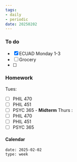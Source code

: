 ```yaml
---
tags:
- daily
- periodic
date: 20250202
---
```


### To do
- [x] ECUAD Monday 1-3
- [ ] Grocery
- [ ] 

### Homework
Tues:
- [ ] PHIL 470
- [ ] PHIL 451
- [ ] PSYC 365 - **Midterm**
Thurs :
- [ ] PHIL 470
- [ ] PHIL 451
- [ ] PSYC 365
#### Calendar
```gEvent
date: 2025-02-02
type: week
```



